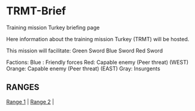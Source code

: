 # TRMT-Brief
Training mission Turkey briefing page

Here information about the training mission Turkey (TRMT) will be hosted.

This mission will facilitate:
Green Sword
Blue Sword
Red Sword


Factions:
Blue : Friendly forces
Red: Capable enemy (Peer threat) (WEST)
Orange: Capable enemy (Peer threat) (EAST)
Gray: Insurgents


## RANGES
[Range 1](/TRMT-Brief/RANGES/Range1.html) | [Range 2](/TRMT-Brief/RANGES/Range2.html) | 
